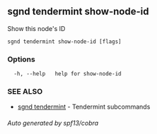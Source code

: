 ## sgnd tendermint show-node-id

Show this node's ID

```
sgnd tendermint show-node-id [flags]
```

### Options

```
  -h, --help   help for show-node-id
```

### SEE ALSO

* [sgnd tendermint](sgnd_tendermint.md)	 - Tendermint subcommands

###### Auto generated by spf13/cobra
